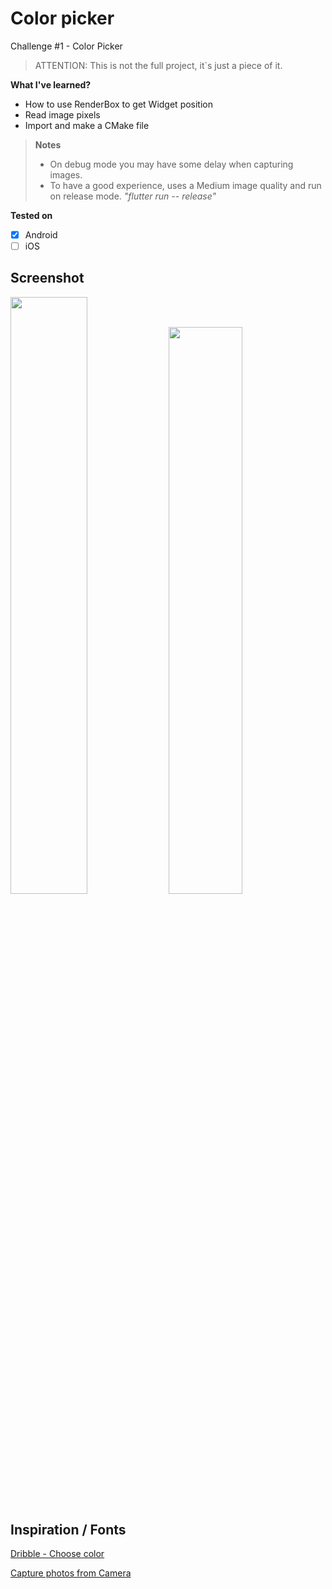 # Color picker
 Challenge #1 - Color Picker

> ATTENTION: This is not the full project, it`s just a piece of it.

**What I've learned?**
* How to use RenderBox to get Widget position
* Read image pixels
* Import and make a CMake file

> **Notes**
>
>* On debug mode you may have some delay when capturing images.
>* To have a good experience, uses a Medium image quality and run on release mode. _"flutter run -- release"_

**Tested on**
- [X] Android
- [ ] iOS

## Screenshot

<img src="screenshots/example_photo.jpeg?raw=true" width="49.5%" /> <img src="screenshots/example_gif.gif?raw=true" width="48.25%" />


## Inspiration / Fonts

[Dribble - Choose color](https://dribbble.com/shots/6651349-Choose-color)

[Capture photos from Camera](https://medium.com/@hugand/capture-photos-from-camera-using-image-stream-with-flutter-e9af94bc2bee)
